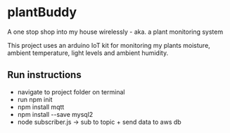 # plantBuddy
A one stop shop into my house wirelessly - aka. a plant monitoring system

This project uses an arduino IoT kit for monitoring my plants moisture, ambient temperature, light levels and ambient humidity. 


## Run instructions 
- navigate to project folder on terminal
- run npm init
- npm install mqtt
- npm install --save mysql2
- node subscriber.js -> sub to topic + send data to aws db 